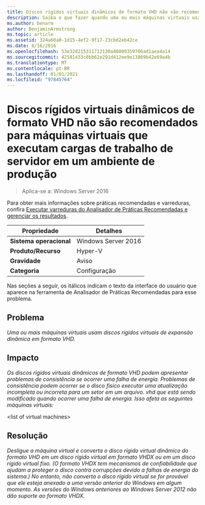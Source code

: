 ```yaml
---
title: Discos rígidos virtuais dinâmicos de formato VHD não são recomendados para máquinas virtuais que executam cargas de trabalho de servidor em um ambiente de produção
description: Saiba o que fazer quando uma ou mais máquinas virtuais usam discos rígidos virtuais de expansão dinâmica em formato VHD.
ms.author: benarm
author: BenjaminArmstrong
ms.topic: article
ms.assetid: 324a60a0-1d15-4ef2-9f17-23cbd2eb42ce
ms.date: 8/16/2016
ms.openlocfilehash: 53e32d215311712130a48009359706ad1aea4a14
ms.sourcegitcommit: 42581433c0bb62e291d412ee9e13869b42e69a4b
ms.translationtype: MT
ms.contentlocale: pt-BR
ms.lasthandoff: 01/01/2021
ms.locfileid: "97845764"
---
```

# <a name="vhd-format-dynamic-virtual-hard-disks-are-not-recommended-for-virtual-machines-that-run-server-workloads-in-a-production-environment"></a>Discos rígidos virtuais dinâmicos de formato VHD não são recomendados para máquinas virtuais que executam cargas de trabalho de servidor em um ambiente de produção

>Aplica-se a: Windows Server 2016

Para obter mais informações sobre práticas recomendadas e varreduras, confira [Executar varreduras do Analisador de Práticas Recomendadas e gerenciar os resultados](https://go.microsoft.com/fwlink/p/?LinkID=223177).

|Propriedade|Detalhes|
|-|-|
|**Sistema operacional**|Windows Server 2016|
|**Produto/Recurso**|Hyper-V|
|**Gravidade**|Aviso|
|**Categoria**|Configuração|

Nas seções a seguir, os itálicos indicam o texto da interface do usuário que aparece na ferramenta de Analisador de Práticas Recomendadas para esse problema.

## <a name="issue"></a>**Problema**
*Uma ou mais máquinas virtuais usam discos rígidos virtuais de expansão dinâmica em formato VHD.*

## <a name="impact"></a>**Impacto**
*Os discos rígidos virtuais dinâmicos de formato VHD podem apresentar problemas de consistência se ocorrer uma falha de energia. Problemas de consistência podem ocorrer se o disco físico executar uma atualização incompleta ou incorreta para um setor em um arquivo. vhd que está sendo modificado quando ocorrer uma falha de energia. Isso afeta as seguintes máquinas virtuais:*

\<list of virtual machines>

## <a name="resolution"></a>**Resolução**
*Desligue a máquina virtual e converta o disco rígido virtual dinâmico do formato VHD em um disco rígido virtual em formato VHDX ou em um disco rígido virtual fixo. (O formato VHDX tem mecanismos de confiabilidade que ajudam a proteger o disco contra corrupções devido a falhas de energia do sistema.) No entanto, não converta o disco rígido virtual se for provável que ele esteja anexado a uma versão anterior do Windows em algum momento. As versões do Windows anteriores ao Windows Server 2012 não dão suporte ao formato VHDX.*



